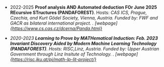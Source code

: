 - 2022-2025 <strong>Proof analysis AND Automated deduction FOr
June 2025 REcursive STructures (PANDAFOREST)</strong>. Hosts:<em> CAS ICS, Prague, Czechia, and Kurt Gödel Society, Vienna, Austria. Funded by:<em> FWF and GACR as bilateral international project. 
</em>. [webpage]{https://www.cs.cas.cz/dcerna/Panda.html} 

- 2020-2023 <strong>Learning to Prove by MATHematical Induction:
Feb. 2023 Invariant Discovery Aided by Modern Machine Learning Technology (PANDAFOREST)</strong>. Hosts:<em> RISC,Linz, Austria. Funded by:<em> Upper Austrian Government through Linz Insitute of Technology. 
</em>. [webpage]{https://risc.jku.at/pj/math-lp-lit-project/} 
